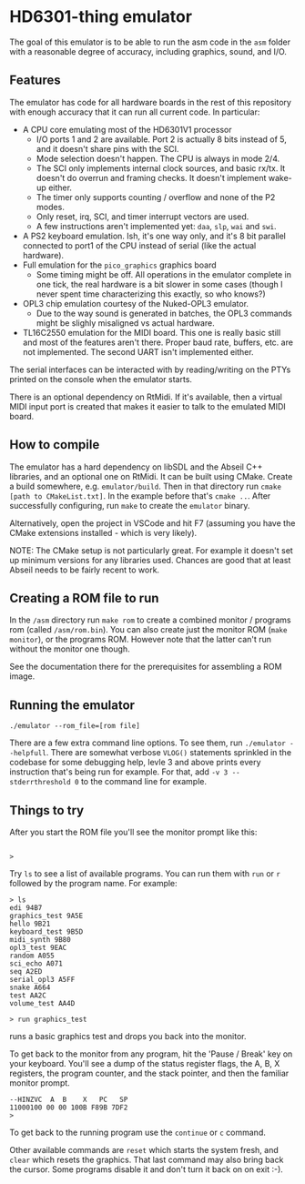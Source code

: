 # HD6301-thing emulator

The goal of this emulator is to be able to run the asm code in the `asm` folder
with a reasonable degree of accuracy, including graphics, sound, and I/O.

## Features

The emulator has code for all hardware boards in the rest of this repository
with enough accuracy that it can run all current code. In particular:

- A CPU core emulating most of the HD6301V1 processor
  - I/O ports 1 and 2 are available. Port 2 is actually 8 bits instead of 5, and
    it doesn't share pins with the SCI.
  - Mode selection doesn't happen. The CPU is always in mode 2/4.
  - The SCI only implements internal clock sources, and basic rx/tx. It doesn't
    do overrun and framing checks. It doesn't implement wake-up either.
  - The timer only supports counting / overflow and none of the P2 modes.
  - Only reset, irq, SCI, and timer interrupt vectors are used.
  - A few instructions aren't implemented yet: `daa`, `slp`, `wai` and `swi`.
- A PS2 keyboard emulation. Ish, it's one way only, and it's 8 bit parallel
  connected to port1 of the CPU instead of serial (like the actual hardware).
- Full emulation for the `pico_graphics` graphics board
  - Some timing might be off. All operations in the emulator complete in one
    tick, the real hardware is a bit slower in some cases (though I never spent
    time characterizing this exactly, so who knows?)
- OPL3 chip emulation courtesy of the Nuked-OPL3 emulator.
  - Due to the way sound is generated in batches, the OPL3 commands might be
    slighly misaligned vs actual hardware.
- TL16C2550 emulation for the MIDI board. This one is really basic still and
  most of the features aren't there. Proper baud rate, buffers, etc. are not
  implemented. The second UART isn't implemented either.

The serial interfaces can be interacted with by reading/writing on the PTYs
printed on the console when the emulator starts.

There is an optional dependency on RtMidi. If it's available, then a virtual
MIDI input port is created that makes it easier to talk to the emulated MIDI
board.

## How to compile

The emulator has a hard dependency on libSDL and the Abseil C++ libraries, and
an optional one on RtMidi. It can be built using CMake. Create a build
somewhere, e.g. `emulator/build`. Then in that directory run `cmake [path to
CMakeList.txt]`. In the example before that's `cmake ..`. After successfully
configuring, run `make` to create the `emulator` binary.

Alternatively, open the project in VSCode and hit F7 (assuming you have the
CMake extensions installed - which is very likely).

NOTE: The CMake setup is not particularly great. For example it doesn't set up
  minimum versions for any libraries used. Chances are good that at least Abseil
  needs to be fairly recent to work.

## Creating a ROM file to run

In the `/asm` directory run `make rom` to create a combined monitor / programs
rom (called `/asm/rom.bin`). You can also create just the monitor ROM (`make
monitor`), or the programs ROM. However note that the latter can't run without
the monitor one though.

See the documentation there for the prerequisites for assembling a ROM image.

## Running the emulator

```
./emulator --rom_file=[rom file]
```

There are a few extra command line options. To see them, run `./emulator
--helpfull`. There are somewhat verbose `VLOG()` statements sprinkled in the
codebase for some debugging help, levle 3 and above prints every instruction
that's being run for example. For that, add `-v 3 --stderrthreshold 0` to the
command line for example.

## Things to try

After you start the ROM file you'll see the monitor prompt like this:

```

> 
```

Try `ls` to see a list of available programs. You can run them with `run` or `r` followed by the program name. For example:

```
> ls
edi 94B7
graphics_test 9A5E
hello 9B21
keyboard_test 9B5D
midi_synth 9B80
opl3_test 9EAC
random A055
sci_echo A071
seq A2ED
serial_opl3 A5FF
snake A664
test AA2C
volume_test AA4D

> run graphics_test
```

runs a basic graphics test and drops you back into the monitor.

To get back to the monitor from any program, hit the 'Pause / Break' key on your
keyboard. You'll see a dump of the status register flags, the A, B, X registers,
the program counter, and the stack pointer, and then the familiar monitor prompt.

```
--HINZVC  A  B    X   PC   SP
11000100 00 00 100B F89B 7DF2
> 
```

To get back to the running program use the `continue` or `c` command.

Other available commands are `reset` which starts the system fresh, and `clear`
which resets the graphics. That last command may also bring back the cursor.
Some programs disable it and don't turn it back on on exit :-).
